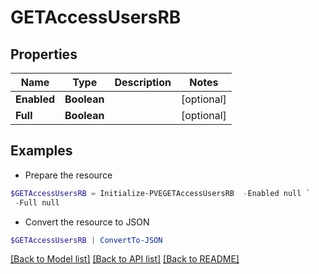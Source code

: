 # GETAccessUsersRB
## Properties

Name | Type | Description | Notes
------------ | ------------- | ------------- | -------------
**Enabled** | **Boolean** |  | [optional] 
**Full** | **Boolean** |  | [optional] 

## Examples

- Prepare the resource
```powershell
$GETAccessUsersRB = Initialize-PVEGETAccessUsersRB  -Enabled null `
 -Full null
```

- Convert the resource to JSON
```powershell
$GETAccessUsersRB | ConvertTo-JSON
```

[[Back to Model list]](../README.md#documentation-for-models) [[Back to API list]](../README.md#documentation-for-api-endpoints) [[Back to README]](../README.md)

